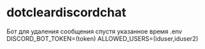 # dotcleardiscordchat
Бот для  удаления сообщения спустя указанное время
.env
DISCORD_BOT_TOKEN=(token)
ALLOWED_USERS=(iduser,iduser2)
